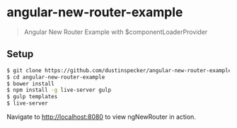 # angular-new-router-example

> Angular New Router Example with $componentLoaderProvider

## Setup

```bash
$ git clone https://github.com/dustinspecker/angular-new-router-example.git
$ cd angular-new-router-example
$ bower install
$ npm install -g live-server gulp
$ gulp templates
$ live-server
```

Navigate to [http://localhost:8080](http://localhost:8080) to view ngNewRouter in action.